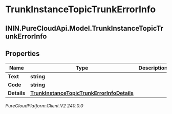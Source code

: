 # TrunkInstanceTopicTrunkErrorInfo

## ININ.PureCloudApi.Model.TrunkInstanceTopicTrunkErrorInfo

## Properties

|Name | Type | Description | Notes|
|------------ | ------------- | ------------- | -------------|
| **Text** | **string** |  | [optional] |
| **Code** | **string** |  | [optional] |
| **Details** | [**TrunkInstanceTopicTrunkErrorInfoDetails**](TrunkInstanceTopicTrunkErrorInfoDetails) |  | [optional] |



_PureCloudPlatform.Client.V2 240.0.0_
